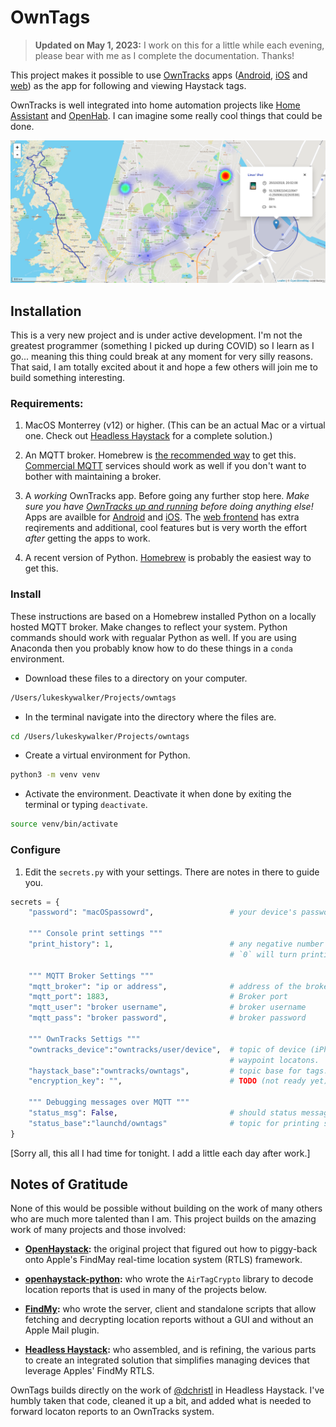 # OwnTags

> **Updated on May 1, 2023:** I work on this for a little while each evening, please bear with me as I complete the documentation. Thanks! 

This project makes it possible to use [OwnTracks](https://owntracks.org/) apps ([Android](https://play.google.com/store/apps/details?id=org.owntracks.android), [iOS](https://itunes.apple.com/us/app/mqttitude/id692424691?mt=8) and [web](https://github.com/owntracks/frontend)) as the app for following and viewing Haystack tags.

OwnTracks is well integrated into home automation projects like [Home Assistant](https://www.home-assistant.io/integrations/owntracks/) and [OpenHab](https://www.openhab.org/addons/bindings/gpstracker/). I can imagine some really cool things that could be done.

![map displaying owntracks features like track lines, heatmaps and  regions](map-features.png "OwnTracks Map Features")

<!-- I'm going to use these in some screenshots.
Robots: 33.81411508658622, -117.9209239699076
Light Saber: 33.814089694852186, -117.92266596079212
Luke: 33.8141448100308, -117.92313412450245
X-Wing: 33.814162638077384, -117.92309657349315
-->
## Installation

This is a very new project and is under active development. I'm not the greatest programmer (something I picked up during COVID) so I learn as I go... meaning this thing could break at any moment for very silly reasons. That said, I am totally excited about it and hope a few others will join me to build something interesting.

### Requirements:

1. MacOS Monterrey (v12) or higher. (This can be an actual Mac or a virtual one. Check out [Headless Haystack](https://github.com/dchristl/headless-haystack) for a complete solution.)

2. An MQTT broker. Homebrew is [the recommended way](https://mosquitto.org/download/#mac) to get this. [Commercial MQTT](https://duckduckgo.com/?q=commercial+MQTT+brokers) services should work as well if you don't want to bother with maintaining a broker.

3. A *working* OwnTracks app. Before going any further stop here. *Make sure you have [OwnTracks up and running](https://owntracks.org/booklet/) before doing anything else!* Apps are availble for [Android](https://play.google.com/store/apps/details?id=org.owntracks.android) and [iOS](https://itunes.apple.com/us/app/mqttitude/id692424691?mt=8). The [web frontend](https://github.com/owntracks/frontend) has extra reqirements and additional, cool features but is very worth the effort *after* getting the apps to work.

4. A recent version of Python. [Homebrew](https://docs.brew.sh/Homebrew-and-Python) is probably the easiest way to get this.

### Install

These instructions are based on a Homebrew installed Python on a locally hosted MQTT broker. Make changes to reflect your system. Python commands should work with regualar Python as well. If you are using Anaconda then you probably know how to do these things in a `conda` environment.

- Download these files to a directory on your computer.
```bash
/Users/lukeskywalker/Projects/owntags
````

- In the terminal navigate into the directory where the files are.
```bash
cd /Users/lukeskywalker/Projects/owntags
````

- Create a virtual environment for Python.
```bash
python3 -m venv venv
````

- Activate the environment. Deactivate it when done by exiting the terminal or typing `deactivate`.
```bash
source venv/bin/activate
````

### Configure

1. Edit the `secrets.py` with your settings. There are notes in there to guide you. 

```python
secrets = {
    "password": "macOSpassowrd",                 # your device's password to access keychain and decrypt messages.

    """ Console print settings """
    "print_history": 1,                          # any negative number will print all fetched locations in the console
                                                 # `0` will turn printing fetched locations off

    """ MQTT Broker Settings """
    "mqtt_broker": "ip or address",              # address of the broker for OwnTracks
    "mqtt_port": 1883,                           # Broker port
    "mqtt_user": "broker username",              # broker username
    "mqtt_pass": "broker password",              # broker password

    """ OwnTracks Settigs """
    "owntracks_device":"owntracks/user/device",  # topic of device (iPhone, Android, Web) to publish
                                                 # waypoint locatons.
    "haystack_base":"owntracks/owntags",         # topic base for tags. The tag prfix will be appended
    "encryption_key": "",                        # TODO (not ready yet) this will allow limiting who can read tag locations

    """ Debugging messages over MQTT """
    "status_msg": False,                         # should status messages be printed to MQTT.
    "status_base":"launchd/owntags"              # topic for printing status messages
}


````

[Sorry all, this all I had time for tonight. I add a little each day after work.]
 
## Notes of Gratitude

None of this would be possible without building on the work of many others who are much more talented than I am. This project builds on the amazing work of many projects and those involved:

- **[OpenHaystack](https://github.com/seemoo-lab/openhaystack):** the original project that figured out how to piggy-back onto Apple's FindMay real-time location system (RTLS) framework.

- **[openhaystack-python](https://github.com/hatomist/openhaystack-python):** who wrote the `AirTagCrypto` library to decode location reports that is used in many of the projects below.

- **[FindMy](https://github.com/biemster/FindMy):** who wrote the server, client and standalone scripts that allow fetching and decrypting location reports without a GUI and without an Apple Mail plugin.

- **[Headless Haystack](https://github.com/dchristl/headless-haystack):** who assembled, and is refining, the various parts to create an integrated solution that simplifies managing devices that leverage Apples' FindMy RTLS.

OwnTags builds directly on the work of [@dchristl](https://github.com/dchristl) in Headless Haystack. I've humbly taken that code, cleaned it up a bit, and added what is needed to forward locaton reports to an OwnTracks system.

 
